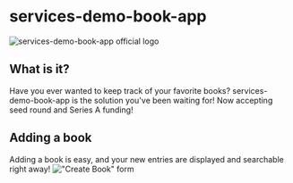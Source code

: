 # services-demo-book-app
![services-demo-book-app official logo](MyAwesomeBookAppLogo.png)

## What is it?

Have you ever wanted to keep track of your favorite books? services-demo-book-app is the solution you've been waiting for! Now accepting seed round and Series A funding!

## Adding a book

Adding a book is easy, and your new entries are displayed and searchable right away!
!["Create Book" form](https://user-images.githubusercontent.com/11798972/38319530-3b88f04e-37ef-11e8-9010-11b826eafef4.png)
